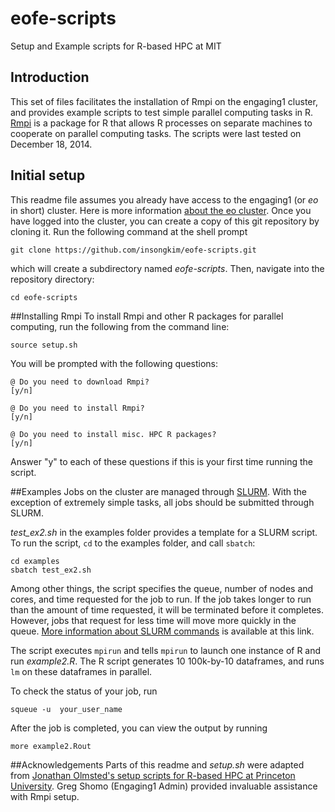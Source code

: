 # eofe-scripts
Setup and Example scripts for R-based HPC at MIT

## Introduction
This set of files facilitates the installation of Rmpi on the
engaging1 cluster, and provides example scripts to test simple
parallel computing tasks in R.
[Rmpi](http://www.stats.uwo.ca/faculty/yu/Rmpi/) is a package for R
that allows R processes on separate machines to cooperate on parallel
computing tasks.  The scripts were last tested on December 18, 2014.

## Initial setup
This readme file assumes you already have access to the engaging1
(or *eo* in short) cluster.  Here is more information
[about the eo cluster](https://github.com/christophernhill/engaging1/blob/master/facility_notes).
Once you have logged into the cluster, you can create a copy of this
git repository by cloning it.  Run the following command at the shell
prompt

```
git clone https://github.com/insongkim/eofe-scripts.git
```
which will create a subdirectory named *eofe-scripts*.  Then, navigate
into the repository directory:

```
cd eofe-scripts
```

##Installing Rmpi
To install Rmpi and other R packages for parallel computing, run the
following from the command line:

```
source setup.sh
```

You will be prompted with the following questions:

```
@ Do you need to download Rmpi?
[y/n]

@ Do you need to install Rmpi?
[y/n]

@ Do you need to install misc. HPC R packages?
[y/n]
```

Answer "y" to each of these questions if this is your first time
running the script.

##Examples
Jobs on the cluster are managed through
[SLURM](http://en.wikipedia.org/wiki/Simple_Linux_Utility_for_Resource_Management).
With the exception of extremely simple tasks, all jobs should be
submitted through SLURM.

*test_ex2.sh* in the examples folder provides a template for a SLURM
 script. To run the script, `cd` to the examples folder, and call
 `sbatch`:

```
cd examples
sbatch test_ex2.sh
```

Among other things, the script specifies the
queue, number of nodes and cores, and time requested for the job to
run.  If the job takes longer to run than the amount of time
requested, it will be terminated before it completes.  However,
jobs that request for less time will move more quickly in the queue.  [More information about SLURM commands](https://rc.fas.harvard.edu/resources/documentation/convenient-slurm-commands/)
is available at this link.

The script executes `mpirun` and tells `mpirun` to launch one instance of R
and run *example2.R*. The R script generates 10 100k-by-10 dataframes,
and runs `lm` on these dataframes in parallel.

To check the status of your job, run

```
squeue -u  your_user_name
```

After the job is completed, you can view the output by running

```
more example2.Rout
```

##Acknowledgements
Parts of this readme and *setup.sh* were adapted from [Jonathan
Olmsted's setup scripts for R-based HPC at Princeton University](https://github.com/olmjo/tigress-scripts).
Greg Shomo (Engaging1 Admin) provided invaluable assistance with Rmpi setup.
